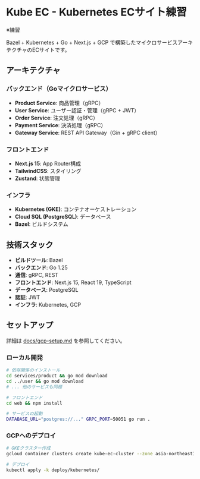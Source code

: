# Kube EC - Kubernetes ECサイト練習
※練習

Bazel + Kubernetes + Go + Next.js + GCP で構築したマイクロサービスアーキテクチャのECサイトです。

## アーキテクチャ

### バックエンド（Goマイクロサービス）
- **Product Service**: 商品管理（gRPC）
- **User Service**: ユーザー認証・管理（gRPC + JWT）
- **Order Service**: 注文処理（gRPC）
- **Payment Service**: 決済処理（gRPC）
- **Gateway Service**: REST API Gateway（Gin + gRPC client）

### フロントエンド
- **Next.js 15**: App Router構成
- **TailwindCSS**: スタイリング
- **Zustand**: 状態管理

### インフラ
- **Kubernetes (GKE)**: コンテナオーケストレーション
- **Cloud SQL (PostgreSQL)**: データベース
- **Bazel**: ビルドシステム

## 技術スタック

- **ビルドツール**: Bazel
- **バックエンド**: Go 1.25
- **通信**: gRPC, REST
- **フロントエンド**: Next.js 15, React 19, TypeScript
- **データベース**: PostgreSQL
- **認証**: JWT
- **インフラ**: Kubernetes, GCP

## セットアップ

詳細は [docs/gcp-setup.md](./docs/gcp-setup.md) を参照してください。

### ローカル開発

```bash
# 依存関係のインストール
cd services/product && go mod download
cd ../user && go mod download
# ... 他のサービスも同様

# フロントエンド
cd web && npm install

# サービスの起動
DATABASE_URL="postgres://..." GRPC_PORT=50051 go run .
```

### GCPへのデプロイ

```bash
# GKEクラスター作成
gcloud container clusters create kube-ec-cluster --zone asia-northeast1-a

# デプロイ
kubectl apply -k deploy/kubernetes/
```
